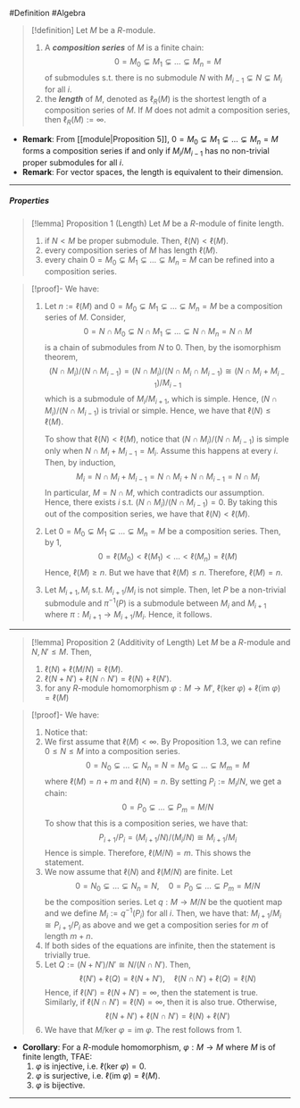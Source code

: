 #Definition #Algebra 

> [!definition]
> Let $M$ be a $R$-module. 
> 1. A ***composition series*** of $M$ is a finite chain: $$0=M_{0}\subsetneq M_{1}\subsetneq\dots\subsetneq M_{n} =M $$of submodules s.t. there is no submodule $N$ with $M_{i-1}\subsetneq N\subsetneq M_{i}$ for all $i$.
> 2. the ***length*** of $M$, denoted as $\ell_{R}(M)$ is the shortest length of a composition series of $M$. If $M$ does not admit a composition series, then $\ell _R(M):=\infty$. 
- **Remark**: From [[module|Proposition 5]], $0=M_{0}\subsetneq M_{1}\subsetneq\dots\subsetneq M_{n} =M$ forms a composition series if and only if $M_{i} / M_{i-1}$ has no non-trivial proper submodules for all $i$. 
- **Remark**: For vector spaces, the length is equivalent to their dimension.
---
##### Properties
> [!lemma] Proposition 1 (Length)
> Let $M$ be a $R$-module of finite length. 
> 1. if $N<M$ be proper submodule. Then, $\ell(N)<\ell(M)$.
> 2. every composition series of $M$ has length $\ell(M)$.
> 3. every chain $0=M_{0}\subsetneq M_{1}\subsetneq\dots\subsetneq M_{n} =M$ can be refined into a composition series.

> [!proof]-
> We have:
> 1. Let $n:=\ell(M)$ and  $0=M_{0}\subsetneq M_{1}\subsetneq\dots\subsetneq M_{n} =M$ be a composition series of $M$. Consider,  $$0=N\cap M_{0}\subsetneq N\cap M_{1}\subsetneq\dots\subsetneq N\cap M_{n} =N\cap M $$ is a chain of submodules from $N$ to $0$. Then, by the isomorphism theorem, $$(N\cap M_{i}) / (N\cap M_{i-1})=(N\cap M_{i}) / (N\cap M_{i}\cap M_{i-1})\cong (N\cap M_{i}+M_{i-1}) / M_{i-1}$$which is a submodule of $M_{i} / M_{i+1}$, which is simple. Hence, $(N\cap M_{i}) / (N\cap M_{i-1})$ is trivial or simple. Hence, we have that $\ell(N)\leq \ell(M)$. 
>    
>    To show that $\ell(N)< \ell(M)$, notice that $(N\cap M_{i}) / (N\cap M_{i-1})$ is simple only when $N\cap M_{i}+M_{i-1}=M_{i}$. Assume this happens at every $i$. Then, by induction, $$M_{i}=N\cap M_{i}+M_{i-1}=N\cap M_{i}+N\cap M_{i-1}=N\cap M_{i}$$ In particular, $M=N\cap M$, which contradicts our assumption. Hence, there exists $i$ s.t. $(N\cap M_{i}) / (N\cap M_{i-1})= 0$. By taking this out of the composition series, we have that $\ell(N)<\ell(M)$.
>  2. Let $0=M_{0}\subsetneq M_{1}\subsetneq\dots\subsetneq M_{n} =M$ be a composition series.  Then, by 1, $$0=\ell(M_{0})<\ell(M_{1})<\dots< \ell(M_{n})=\ell(M)$$Hence, $\ell(M)\geq n$. But we have that $\ell(M)\leq n$. Therefore, $\ell(M)=n$. 
>  3. Let $M_{i+1}, M_{i}$ s.t. $M_{i+1} / M_{i}$ is not simple. Then, let $P$ be a non-trivial submodule and $\pi ^{-1}(P)$ is a submodule between $M_{i}$ and $M_{i+1}$ where $\pi:M_{i+1}\to M_{i+1} / M_{i}$. Hence, it follows.
---
> [!lemma] Proposition 2 (Additivity of Length)
> Let $M$ be a $R$-module and $N,N'\leq M$. Then, 
> 1. $\ell(N)+\ell(M / N)=\ell(M)$.
> 2. $\ell(N+N')+\ell(N\cap N')=\ell(N)+\ell(N')$.
> 3. for any $R$-module homomorphism $\varphi:M\to M'$, $\ell(\text{ker }\varphi)+\ell(\text{im }\varphi)=\ell(M)$

> [!proof]-
> We have:
> 1. Notice that:
> 	1. We first assume that $\ell(M)<\infty$. By Proposition 1.3, we can refine $0\leq N\leq M$ into a composition series. $$0 =N_{0}\subsetneq \dots\subsetneq N_{n}=N= M_{0}\subsetneq\dots\subsetneq M_{m}=M$$where $\ell(M)=n+m$ and $\ell(N)=n$. By setting $P_{i}:= M_{i} / N$, we get a chain:$$0=P_{0}\subsetneq\dots\subsetneq P_{m}=M / N$$To show that this is a composition series, we have that: $$P_{i+1}/P_{i}=(M_{i+1} / N) / (M_{i} / N)\cong M_{i+1} / M_{i}$$Hence is simple. Therefore, $\ell(M/N)=m$.  This shows the statement.
> 	2. We now assume that $\ell(N)$ and $\ell(M/N)$ are finite. Let $$0=N_{0}\subsetneq\dots\subsetneq N_{n}=N,\quad 0=P_{0}\subsetneq\dots\subsetneq P_{m}=M / N$$be the composition series. Let $q:M\to M / N$ be the quotient map and we define $M_{i}:=q^{-1}(P_{i})$ for all $i$. Then, we have that: $M_{i+1}/M_{i}\cong P_{i+1} / P_{i}$ as above and we get a composition series for $m$ of length $m+n$. 
> 	3. If both sides of the equations are infinite, then the statement is trivially true. 
> 2. Let $Q:=(N+N') / N'\cong N / (N\cap N')$. Then, $$\ell(N')+\ell(Q)=\ell(N+N'),\quad \ell(N\cap N')+\ell(Q)=\ell(N)$$Hence, if $\ell(N')=\ell(N+N')=\infty$, then the statement is true. Similarly, if $\ell(N\cap N')=\ell(N)=\infty$, then it is also true. Otherwise, $$\ell(N+N')+\ell(N\cap N')=\ell(N)+\ell(N')$$
> 3. We have that $M / \text{ker }\varphi= \text{im }\varphi$. The rest follows from 1. 
- **Corollary**: For a $R$-module homomorphism, $\varphi:M\to M$ where $M$ is of finite length, TFAE:
	1. $\varphi$ is injective, i.e. $\ell(\text{ker }\varphi)= 0$.
	2. $\varphi$ is surjective, i.e. $\ell(\text{im }\varphi)= \ell(M)$.
	3. $\varphi$ is bijective.
	
---
